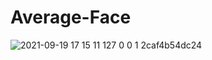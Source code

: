 # Average-Face
![2021-09-19 17 15 11 127 0 0 1 2caf4b54dc24](https://user-images.githubusercontent.com/8512868/133932859-fe605584-f3f6-49e0-9e03-61fa38bcdbef.jpg)
